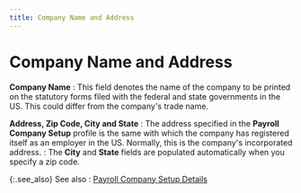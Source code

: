 ```yaml
---
title: Company Name and Address
---
```


# Company Name and Address


**Company Name**
: This field denotes the name of the company to be  printed on the statutory forms filed with the federal and state governments  in the US. This could differ from the company's trade name.


**Address, Zip Code, City and State**
: The address specified in the **Payroll 
 Company Setup** profile is the same with which the company has registered  itself as an employer in the US. Normally, this is the company's incorporated  address.
: The **City**  and **State** fields are populated  automatically when you specify a zip code.


{:.see_also}
See also
: [Payroll Company  Setup Details]({{site.prl_baseurl}}/setup/payroll-company-setup/payroll_company_setup.html)
